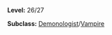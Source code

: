 <!-- TITLE: Spell: Spirit Tap -->
<!-- SUBTITLE:  -->

**Level:** 26/27

**Subclass:** [Demonologist](demonologist)/[Vampire](vampire)